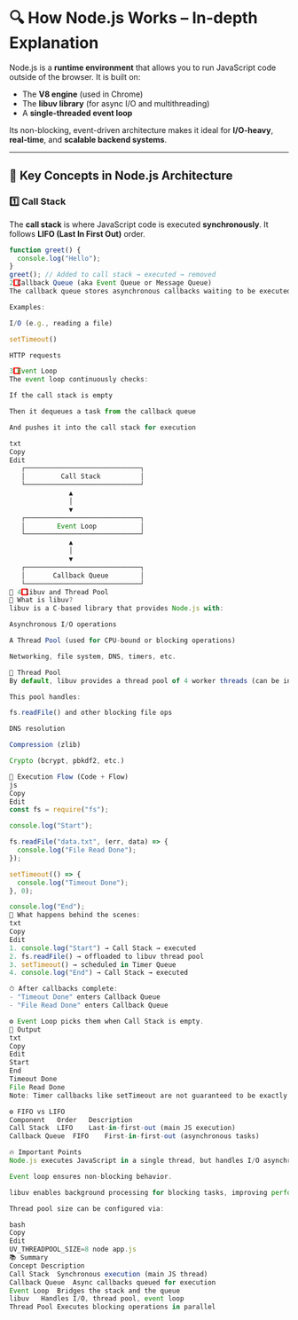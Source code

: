 # 🔍 How Node.js Works – In-depth Explanation

Node.js is a **runtime environment** that allows you to run JavaScript code outside of the browser. It is built on:

- The **V8 engine** (used in Chrome)
- The **libuv library** (for async I/O and multithreading)
- A **single-threaded event loop**

Its non-blocking, event-driven architecture makes it ideal for **I/O-heavy**, **real-time**, and **scalable backend systems**.

---

## 🧠 Key Concepts in Node.js Architecture

### 1️⃣ Call Stack
The **call stack** is where JavaScript code is executed **synchronously**. It follows **LIFO (Last In First Out)** order.

```js
function greet() {
  console.log("Hello");
}
greet(); // Added to call stack → executed → removed
2️⃣ Callback Queue (aka Event Queue or Message Queue)
The callback queue stores asynchronous callbacks waiting to be executed by the event loop.

Examples:

I/O (e.g., reading a file)

setTimeout()

HTTP requests

3️⃣ Event Loop
The event loop continuously checks:

If the call stack is empty

Then it dequeues a task from the callback queue

And pushes it into the call stack for execution

txt
Copy
Edit
   ┌─────────────────────────────┐
   │         Call Stack          │
   └─────────────────────────────┘
               ▲
               │
               ▼
   ┌─────────────────────────────┐
   │        Event Loop           │
   └─────────────────────────────┘
               ▲
               │
               ▼
   ┌─────────────────────────────┐
   │       Callback Queue        │
   └─────────────────────────────┘
🧵 4️⃣ libuv and Thread Pool
🔧 What is libuv?
libuv is a C-based library that provides Node.js with:

Asynchronous I/O operations

A Thread Pool (used for CPU-bound or blocking operations)

Networking, file system, DNS, timers, etc.

🔁 Thread Pool
By default, libuv provides a thread pool of 4 worker threads (can be increased).

This pool handles:

fs.readFile() and other blocking file ops

DNS resolution

Compression (zlib)

Crypto (bcrypt, pbkdf2, etc.)

🚀 Execution Flow (Code + Flow)
js
Copy
Edit
const fs = require("fs");

console.log("Start");

fs.readFile("data.txt", (err, data) => {
  console.log("File Read Done");
});

setTimeout(() => {
  console.log("Timeout Done");
}, 0);

console.log("End");
🔁 What happens behind the scenes:
txt
Copy
Edit
1. console.log("Start") → Call Stack → executed
2. fs.readFile() → offloaded to libuv thread pool
3. setTimeout() → scheduled in Timer Queue
4. console.log("End") → Call Stack → executed

⏱ After callbacks complete:
- "Timeout Done" enters Callback Queue
- "File Read Done" enters Callback Queue

⚙ Event Loop picks them when Call Stack is empty.
🧪 Output
txt
Copy
Edit
Start
End
Timeout Done
File Read Done
Note: Timer callbacks like setTimeout are not guaranteed to be exactly timed — they're queued after the timer expires.

⚙️ FIFO vs LIFO
Component	Order	Description
Call Stack	LIFO	Last-in-first-out (main JS execution)
Callback Queue	FIFO	First-in-first-out (asynchronous tasks)

🔥 Important Points
Node.js executes JavaScript in a single thread, but handles I/O asynchronously using libuv and its thread pool.

Event loop ensures non-blocking behavior.

libuv enables background processing for blocking tasks, improving performance.

Thread pool size can be configured via:

bash
Copy
Edit
UV_THREADPOOL_SIZE=8 node app.js
📚 Summary
Concept	Description
Call Stack	Synchronous execution (main JS thread)
Callback Queue	Async callbacks queued for execution
Event Loop	Bridges the stack and the queue
libuv	Handles I/O, thread pool, event loop
Thread Pool	Executes blocking operations in parallel

